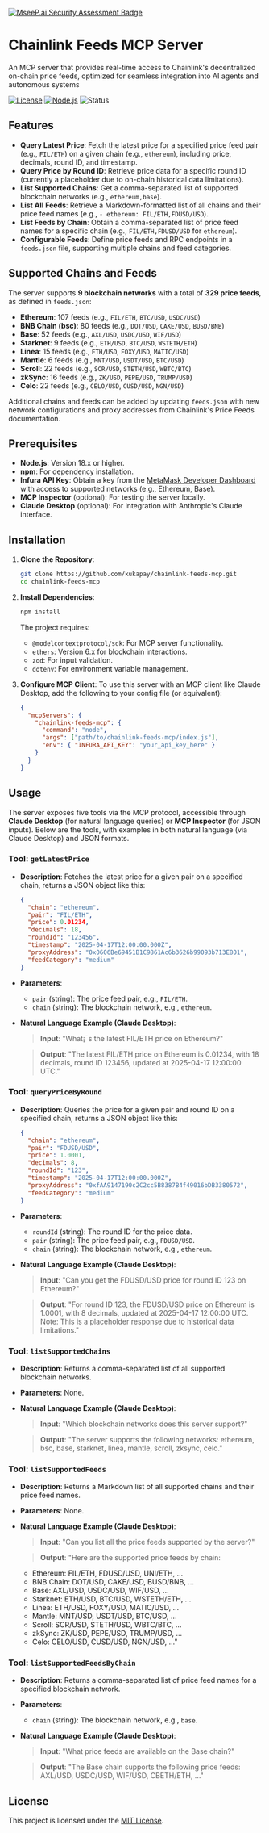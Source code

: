 [![MseeP.ai Security Assessment Badge](https://mseep.net/pr/kukapay-chainlink-feeds-mcp-badge.png)](https://mseep.ai/app/kukapay-chainlink-feeds-mcp)

# Chainlink Feeds MCP Server

An MCP server that provides real-time access to Chainlink's decentralized on-chain price feeds, optimized for seamless integration into AI agents and autonomous systems

[![License](https://img.shields.io/badge/License-MIT-blue.svg)](https://opensource.org/licenses/MIT)
[![Node.js](https://img.shields.io/badge/Node.js-18.x-green.svg)](https://nodejs.org/)
![Status](https://img.shields.io/badge/status-active-brightgreen.svg)

## Features

- **Query Latest Price**: Fetch the latest price for a specified price feed pair (e.g., `FIL/ETH`) on a given chain (e.g., `ethereum`), including price, decimals, round ID, and timestamp.
- **Query Price by Round ID**: Retrieve price data for a specific round ID (currently a placeholder due to on-chain historical data limitations).
- **List Supported Chains**: Get a comma-separated list of supported blockchain networks (e.g., `ethereum,base`).
- **List All Feeds**: Retrieve a Markdown-formatted list of all chains and their price feed names (e.g., `- ethereum: FIL/ETH,FDUSD/USD`).
- **List Feeds by Chain**: Obtain a comma-separated list of price feed names for a specific chain (e.g., `FIL/ETH,FDUSD/USD` for `ethereum`).
- **Configurable Feeds**: Define price feeds and RPC endpoints in a `feeds.json` file, supporting multiple chains and feed categories.

## Supported Chains and Feeds

The server supports **9 blockchain networks** with a total of **329 price feeds**, as defined in `feeds.json`:

- **Ethereum**: 107 feeds (e.g., `FIL/ETH`, `BTC/USD`, `USDC/USD`)
- **BNB Chain (bsc)**: 80 feeds (e.g., `DOT/USD`, `CAKE/USD`, `BUSD/BNB`)
- **Base**: 52 feeds (e.g., `AXL/USD`, `USDC/USD`, `WIF/USD`)
- **Starknet**: 9 feeds (e.g., `ETH/USD`, `BTC/USD`, `WSTETH/ETH`)
- **Linea**: 15 feeds (e.g., `ETH/USD`, `FOXY/USD`, `MATIC/USD`)
- **Mantle**: 6 feeds (e.g., `MNT/USD`, `USDT/USD`, `BTC/USD`)
- **Scroll**: 22 feeds (e.g., `SCR/USD`, `STETH/USD`, `WBTC/BTC`)
- **zkSync**: 16 feeds (e.g., `ZK/USD`, `PEPE/USD`, `TRUMP/USD`)
- **Celo**: 22 feeds (e.g., `CELO/USD`, `CUSD/USD`, `NGN/USD`)

Additional chains and feeds can be added by updating `feeds.json` with new network configurations and proxy addresses from Chainlink's Price Feeds documentation.

## Prerequisites

- **Node.js**: Version 18.x or higher.
- **npm**: For dependency installation.
- **Infura API Key**: Obtain a key from the [MetaMask Developer Dashboard](https://infura.io/) with access to supported networks (e.g., Ethereum, Base).
- **MCP Inspector** (optional): For testing the server locally.
- **Claude Desktop** (optional): For integration with Anthropic's Claude interface.

## Installation

1. **Clone the Repository**:
   ```bash
   git clone https://github.com/kukapay/chainlink-feeds-mcp.git
   cd chainlink-feeds-mcp
   ```

2. **Install Dependencies**:
   ```bash
   npm install
   ```
   The project requires:
   - `@modelcontextprotocol/sdk`: For MCP server functionality.
   - `ethers`: Version 6.x for blockchain interactions.
   - `zod`: For input validation.
   - `dotenv`: For environment variable management.

3. **Configure MCP Client**:
   To use this server with an MCP client like Claude Desktop, add the following to your config file (or equivalent):
    ```json
    {
      "mcpServers": {
        "chainlink-feeds-mcp": {
          "command": "node",
          "args": ["path/to/chainlink-feeds-mcp/index.js"],
          "env": { "INFURA_API_KEY": "your_api_key_here" }
        }
      }
    }   
    ```
## Usage

The server exposes five tools via the MCP protocol, accessible through **Claude Desktop** (for natural language queries) or **MCP Inspector** (for JSON inputs). Below are the tools, with examples in both natural language (via Claude Desktop) and JSON formats.

### Tool: `getLatestPrice`

- **Description**: Fetches the latest price for a given pair on a specified chain, returns a JSON object like this:
    ```json
    {
      "chain": "ethereum",
      "pair": "FIL/ETH",
      "price": 0.01234,
      "decimals": 18,
      "roundId": "123456",
      "timestamp": "2025-04-17T12:00:00.000Z",
      "proxyAddress": "0x0606Be69451B1C9861Ac6b3626b99093b713E801",
      "feedCategory": "medium"
    }
    ```

- **Parameters**:
  - `pair` (string): The price feed pair, e.g., `FIL/ETH`.
  - `chain` (string): The blockchain network, e.g., `ethereum`.

- **Natural Language Example (Claude Desktop)**:
  
  > **Input**: "What¡¯s the latest FIL/ETH price on Ethereum?"
  
  > **Output**: "The latest FIL/ETH price on Ethereum is 0.01234, with 18 decimals, round ID 123456, updated at 2025-04-17 12:00:00 UTC."


### Tool: `queryPriceByRound`

- **Description**: Queries the price for a given pair and round ID on a specified chain, returns a JSON object like this:
    ```json
    {
      "chain": "ethereum",
      "pair": "FDUSD/USD",
      "price": 1.0001,
      "decimals": 8,
      "roundId": "123",
      "timestamp": "2025-04-17T12:00:00.000Z",
      "proxyAddress": "0xfAA9147190c2C2cc5B8387B4f49016bDB3380572",
      "feedCategory": "medium"
    }
    ```


- **Parameters**:
  - `roundId` (string): The round ID for the price data.
  - `pair` (string): The price feed pair, e.g., `FDUSD/USD`.
  - `chain` (string): The blockchain network, e.g., `ethereum`.

- **Natural Language Example (Claude Desktop)**:
  
  > **Input**: "Can you get the FDUSD/USD price for round ID 123 on Ethereum?"
  
  > **Output**: "For round ID 123, the FDUSD/USD price on Ethereum is 1.0001, with 8 decimals, updated at 2025-04-17 12:00:00 UTC. Note: This is a placeholder response due to historical data limitations."

### Tool: `listSupportedChains`

- **Description**: Returns a comma-separated list of all supported blockchain networks.

- **Parameters**: None.

- **Natural Language Example (Claude Desktop)**:
  
  > **Input**: "Which blockchain networks does this server support?"
  
  > **Output**: "The server supports the following networks: ethereum, bsc, base, starknet, linea, mantle, scroll, zksync, celo."


### Tool: `listSupportedFeeds`

- **Description**: Returns a Markdown list of all supported chains and their price feed names.

- **Parameters**: None.

- **Natural Language Example (Claude Desktop)**:
 
  > **Input**: "Can you list all the price feeds supported by the server?"
  
  > **Output**: "Here are the supported price feeds by chain:
    - Ethereum: FIL/ETH, FDUSD/USD, UNI/ETH, ...
    - BNB Chain: DOT/USD, CAKE/USD, BUSD/BNB, ...
    - Base: AXL/USD, USDC/USD, WIF/USD, ...
    - Starknet: ETH/USD, BTC/USD, WSTETH/ETH, ...
    - Linea: ETH/USD, FOXY/USD, MATIC/USD, ...
    - Mantle: MNT/USD, USDT/USD, BTC/USD, ...
    - Scroll: SCR/USD, STETH/USD, WBTC/BTC, ...
    - zkSync: ZK/USD, PEPE/USD, TRUMP/USD, ...
    - Celo: CELO/USD, CUSD/USD, NGN/USD, ..."


### Tool: `listSupportedFeedsByChain`

- **Description**: Returns a comma-separated list of price feed names for a specified blockchain network.

- **Parameters**:
  - `chain` (string): The blockchain network, e.g., `base`.

- **Natural Language Example (Claude Desktop)**:
  > **Input**:  "What price feeds are available on the Base chain?"
  
  > **Output**: "The Base chain supports the following price feeds: AXL/USD, USDC/USD, WIF/USD, CBETH/ETH, ..."


## License

This project is licensed under the [MIT License](LICENSE).

